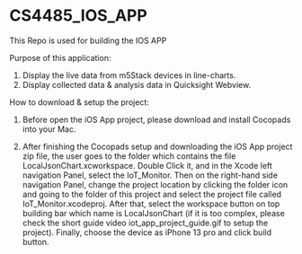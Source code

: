 # CS4485_IOS_APP

This Repo is used for building the IOS APP 

 Purpose of this application:
  1) Display the live data from m5Stack devices in line-charts.
  2) Display collected data & analysis data in Quicksight Webview.


How to download & setup the project:

1. Before open the iOS App project, please download and install Cocopads into your Mac. 

2. After finishing the Cocopads setup and downloading the iOS App project zip file, the user goes to the folder which contains the file LocalJsonChart.xcworkspace. Double Click it, and in the Xcode left navigation Panel, select the IoT_Monitor. Then on the right-hand side navigation Panel, change the project location by clicking the folder icon and going to the folder of this project and select the project file called IoT_Monitor.xcodeproj. After that, select the workspace button on top building bar which name is LocalJsonChart (if it is too complex, please check the short guide video iot_app_project_guide.gif to setup the project). Finally, choose the device as iPhone 13 pro and click build button.

